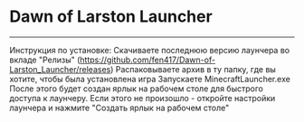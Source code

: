 # Dawn of Larston Launcher
_________________________________
Инструкция по установке:
Скачиваете последнюю версию лаунчера во вкладе "Релизы" (https://github.com/fen417/Dawn-of-Larston_Launcher/releases)
Распаковываете архив в ту папку, где вы хотите, чтобы была установлена игра
Запускаете MinecraftLauncher.exe
После этого будет создан ярлык на рабочем столе для быстрого доступа к лаунчеру. Если этого не произошло - откройте настройки лаунчера и нажмите "Создать ярлык на рабочем столе"
